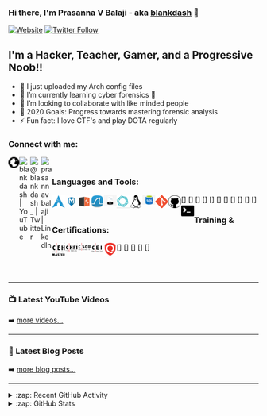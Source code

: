 ### Hi there, I'm Prasanna V Balaji - aka [blankdash][website] 👋

[![Website](https://img.shields.io/website?label=blankdash.ninja&style=for-the-badge&url=http%3A%2F%2Fblankdash.ninja/)](http://blankdash.ninja/)
[![Twitter Follow](https://img.shields.io/twitter/follow/blankdash_?color=1DA1F2&logo=twitter&style=for-the-badge)](https://twitter.com/intent/follow?original_referer=https%3A%2F%2Fgithub.com%2FKarma47&screen_name=blankdash_)

## I'm a Hacker, Teacher, Gamer, and a Progressive Noob!!

- 🔭 I just uploaded my Arch config files
- 🌱 I’m currently learning cyber forensics 🤣
- 👯 I’m looking to collaborate with like minded people
- 🥅 2020 Goals: Progress towards mastering forensic analysis
- ⚡ Fun fact: I love CTF's and play DOTA regularly

### Connect with me:

[<img align="left" alt="blankdash.ninja" width="22px" src="https://raw.githubusercontent.com/iconic/open-iconic/master/svg/globe.svg" />][website]
[<img align="left" alt="blankdash | YouTube" width="22px" src="https://cdn.jsdelivr.net/npm/simple-icons@v3/icons/youtube.svg" />][youtube]
[<img align="left" alt="@blankdash_ | Twitter" width="22px" src="https://cdn.jsdelivr.net/npm/simple-icons@v3/icons/twitter.svg" />][twitter]
[<img align="left" alt="prasannavbalaji | LinkedIn" width="22px" src="https://cdn.jsdelivr.net/npm/simple-icons@v3/icons/linkedin.svg" />][linkedin]

<br />

### Languages and Tools:

[<img align="left" alt="Arch Linux" width="26px" src="https://raw.githubusercontent.com/Karma47/Karma47/main/workflows/icons/6.png" />]
[<img align="left" alt="Metasploit" width="26px" src="https://raw.githubusercontent.com/Karma47/Karma47/main/workflows/icons/7.png" />]
[<img align="left" alt="Burp Suite" width="26px" src="https://raw.githubusercontent.com/Karma47/Karma47/main/workflows/icons/8.png" />]
[<img align="left" alt="Wireshark" width="26px" src="https://raw.githubusercontent.com/Karma47/Karma47/main/workflows/icons/9.png" />]
[<img align="left" alt="Kali Linux" width="26px" src="https://raw.githubusercontent.com/Karma47/Karma47/main/workflows/icons/8.jpg" />]
[<img align="left" alt="Nessus" width="26px" src="https://raw.githubusercontent.com/Karma47/Karma47/main/workflows/icons/10.png" />]
[<img align="left" alt="System Internals" width="26px" src="https://raw.githubusercontent.com/Karma47/Karma47/main/workflows/icons/11.png" />]
[<img align="left" alt="SQL" width="26px" src="https://raw.githubusercontent.com/Karma47/Karma47/main/workflows/icons/12.jpg" />]
[<img align="left" alt="Git" width="26px" src="https://raw.githubusercontent.com/Karma47/Karma47/main/workflows/icons/13.png" />]
[<img align="left" alt="GitHub" width="26px" src="https://raw.githubusercontent.com/Karma47/Karma47/main/workflows/icons/14.png" />]
[<img align="left" alt="Terminal" width="26px" src="https://raw.githubusercontent.com/Karma47/Karma47/main/workflows/icons/15.png" />]

### Training & Certifications:
 [<img align="left" alt="CEH Master" width="26px" src="https://raw.githubusercontent.com/Karma47/Karma47/main/workflows/icons/1.jpg" />]
[<img align="left" alt="CHFI" width="26px" src="https://raw.githubusercontent.com/Karma47/Karma47/main/workflows/icons/3.jpg" />]
[<img align="left" alt="CSCU" width="26px" src="https://raw.githubusercontent.com/Karma47/Karma47/main/workflows/icons/4.jpg" />]
[<img align="left" alt="CEI" width="26px" src="https://raw.githubusercontent.com/Karma47/Karma47/main/workflows/icons/2.jpg" />]
[<img align="left" alt="Qualys" width="26px" src="https://raw.githubusercontent.com/Karma47/Karma47/main/workflows/icons/5.png" />]

<br />
<br />

---

### 📺 Latest YouTube Videos

<!-- YOUTUBE:START -->
<!-- YOUTUBE:END -->

➡️ [more videos...](https://www.youtube.com/channel/UCi60vin3uAsSPP3UsNnXHqg)

---

### 📕 Latest Blog Posts

<!-- BLOG-POST-LIST:START -->
<!-- BLOG-POST-LIST:END -->

➡️ [more blog posts...](https://blankdash.ninja)

---

<details>
  <summary>:zap: Recent GitHub Activity</summary>
  
<!--START_SECTION:activity-->
<!--END_SECTION:activity-->

</details>

<details>
  <summary>:zap: GitHub Stats</summary>

  <img align="left" alt="blankdash's GitHub Stats" src="https://github-readme-stats.vercel.app/api?username=Karma47&show_icons=true&hide_border=true" />

</details>

[website]: https://blankdash.ninja/
[twitter]: https://twitter.com/blankdash_
[youtube]: https://www.youtube.com/channel/UCi60vin3uAsSPP3UsNnXHqg
[linkedin]: https://linkedin.com/in/prasannavbalaji

